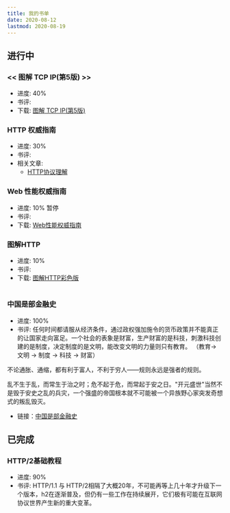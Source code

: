 ```yaml
---
title: 我的书单
date: 2020-08-12
lastmod: 2020-08-19
---
```


## 进行中

### << 图解 TCP IP(第5版) >> 
* 进度: 40%
* 书评:
* 下载: [图解 TCP IP(第5版)](https://github.com/colynn/readings/raw/master/%E3%80%8A%E5%9B%BE%E8%A7%A3TCP%20IP(%E7%AC%AC5%E7%89%88)%E3%80%8B.((%E6%97%A5)%E7%AB%B9%E4%B8%8B%E9%9A%86%E5%8F%B2).pdf)


### HTTP 权威指南
* 进度: 30% 
* 书评: 
* 相关文章:
    * [HTTP协议理解](https://colynn.github.io/2020-08-11-http-protocol/)

### Web 性能权威指南
* 进度: 10% 暂停
* 书评: 
* 下载: [Web性能权威指南](https://github.com/colynn/readings/raw/master/Web%E6%80%A7%E8%83%BD%E6%9D%83%E5%A8%81%E6%8C%87%E5%8D%97.pdf)


### 图解HTTP
* 进度: 10%
* 书评:
* 下载: [图解HTTP彩色版](https://github.com/colynn/readings/raw/master/%E5%9B%BE%E8%A7%A3HTTP%20%E5%BD%A9%E8%89%B2%E7%89%88.pdf)

# 
### 中国是部金融史
* 进度: 100%
* 书评: 任何时间都请服从经济条件，通过政权强加施令的货币政策并不能真正的让国家走向富足。一个社会的表象是财富，生产财富的是科技，刺激科技创建的是制度，决定制度的是文明，能改变文明的力量则只有教育。 （教育-> 文明 -> 制度 -> 科技 -> 财富）

不论通胀、通缩，都有利于富人，不利于穷人——规则永远是强者的规则。

乱不生于乱，而常生于治之时；危不起于危，而常起于安之日。"开元盛世"当然不是毁于安史之乱的兵灾，一个强盛的帝国根本就不可能被一个异族野心家突发奇想式的叛乱毁灭。

* 链接：[中国是部金融史](https://book.douban.com/subject/21331443/)


## 已完成
### HTTP/2基础教程
* 进度: 90%
* 书评: HTTP/1.1 与 HTTP/2相隔了大概20年，不可能再等上几十年才升级下一个版本，h2在逐渐普及，但仍有一些工作在持续展开，它们极有可能在互联网协议世界产生新的重大变革。
